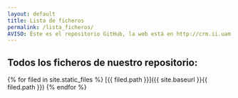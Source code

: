 ```yaml
---
layout: default
title: Lista de ficheros
permalink: /lista_ficheros/
AVISO: Éste es el repositorio GitHub, la web está en http://crm.ii.uam.es/
---
```



Todos los ficheros de nuestro repositorio:
--

{% for filed in site.static_files %}
[{{ filed.path }}]({{ site.baseurl }}{{ filed.path }})
{% endfor %}
